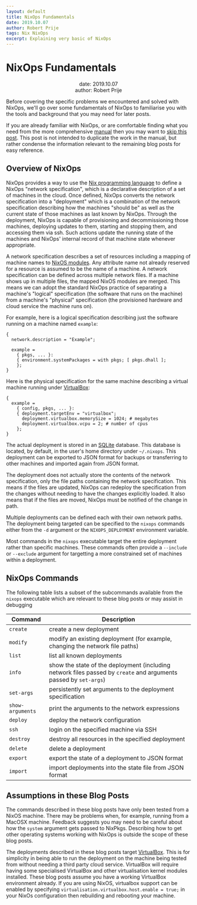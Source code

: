 ```yaml
---
layout: default
title: NixOps Fundamentals
date: 2019.10.07
author: Robert Prije
tags: Nix NixOps
excerpt: Explaining very basic of NixOps
---
```


# NixOps Fundamentals

<p align="center">
date: 2019.10.07<br>
author: Robert Prije
</p>

Before covering the specific problems we encountered and solved with NixOps,
we'll go over some fundamentals of NixOps to familiarise you with the tools
and background that you may need for later posts.

If you are already familiar with NixOps, or are comfortable finding what
you need from the more comprehensive [manual](https://nixos.org/nixops/manual/)
then you may want to
[skip this post](http://cross-magazine.sub.jp/magazine/2019/08/29/fixing-nixpkgs-in-nixops/).
This post is not intended to duplicate the work in the manual, but rather
condense the information relevant to the remaining blog posts for easy
reference.

## Overview of NixOps

NixOps provides a way to use the
[Nix programming language](https://nixos.org/nix/manual/) to define a
NixOps "network specification", which is a declarative description of a set of
machines in the cloud. Once defined, NixOps converts the network specification
into a "deployment" which is a combination of the network specification
describing how the machines "should be" as well as the current state of those
machines as last known by NixOps. Through the deployment, NixOps is capable of
provisioning and decommissioning those machines, deploying updates to them,
starting and stopping them, and accessing them via ssh. Such actions
update the running state of the machines and NixOps' internal record of that
machine state whenever appropriate.

A network specification describes a set of resources including a mapping of
machine names to
[NixOS modules](https://nixos.org/nixos/manual/index.html#sec-writing-modules).
Any attribute name not already reserved for a resource is assumed to be the
name of a machine. A network specification can be defined across multiple
network files. If a machine shows up in multiple files, the mapped NixOS modules
are merged. This means we can adopt the standard NixOps practice of separating
a machine's "logical" specification (the software that runs on the machine) from
a machine's "physical" specification (the provisioned hardware and cloud service
the machine runs on).

For example, here is a logical specification describing just the software
running on a machine named `example`:

```
{
  network.description = "Example";

  example =
    { pkgs, ... }:
    { environment.systemPackages = with pkgs; [ pkgs.dhall ];
    };
}
```

Here is the physical specification for the same machine describing a virtual
machine running under [VirtualBox](https://www.virtualbox.org/):

```
{
  example =
    { config, pkgs, ... }:
    { deployment.targetEnv = "virtualbox";
      deployment.virtualbox.memorySize = 1024; # megabytes
      deployment.virtualbox.vcpu = 2; # number of cpus
    };
}
```

The actual deployment is stored in an [SQLite](https://sqlite.org/index.html)
database. This database is located, by default, in the user's home directory
under `~/.nixops`. This deployment can be exported to JSON format for backups or
transferring to other machines and imported again from JSON format.

The deployment does not actually store the contents of the network
specification, only the file paths containing the network specification. This
means if the files are updated, NixOps can redeploy the specification from
the changes without needing to have the changes explicitly loaded. It also
means that if the files are moved, NixOps must be notified of the change in
path.

Multiple deployments can be defined each with their own network paths.
The deployment being targeted can be specified to the `nixops` commands either
from the `-d` argument or the `NIXOPS_DEPLOYMENT` environment variable.

Most commands in the `nixops` executable target the entire deployment rather
than specific machines. These commands often provide a `--include` or
`--exclude` argument for targetting a more constrained set of machines within
a deployment.

## NixOps Commands

The following table lists a subset of the subcommands available from the
`nixops` executable which are relevant to these blog posts or may assist
in debugging

| Command | Description |
| --- | --- |
| `create` | create a new deployment |
| `modify` | modify an existing deployment (for example, changing the network file paths) |
| `list` | list all known deployments |
| `info` | show the state of the deployment (including network files passed by `create` and arguments passed by `set-args`) |
| `set-args` | persistently set arguments to the deployment specification |
| `show-arguments` | print the arguments to the network expressions |
| `deploy` | deploy the network configuration |
| `ssh` | login on the specified machine via SSH |
| `destroy` | destroy all resources in the specified deployment |
| `delete` | delete a deployment |
| `export` | export the state of a deployment to JSON format |
| `import` | import deployments into the state file from JSON format |

## Assumptions in these Blog Posts

The commands described in these blog posts have only been tested from
a NixOS machine. There may be problems when, for example, running from
a MacOSX machine. Feedback suggests you may need to be careful about how
the `system` argument gets passed to NixPkgs. Describing how to get other
operating systems working with NixOps is outside the scope of these
blog posts.

The deployments described in these blog posts target
[VirtualBox](https://www.virtualbox.org/). This is for simplicity in
being able to run the deployment on the machine being tested from without
needing a third party cloud service. VirtualBox will require having
some specialised VirtualBox and other virtualisation kernel modules installed.
These blog posts assume you have a working VirtualBox environment already. If
you are using NixOS, virtualbox support can be enabled by specifying
`virtualisation.virtualbox.host.enable = true;` in your NixOs configuration
then rebuilding and rebooting your machine.
